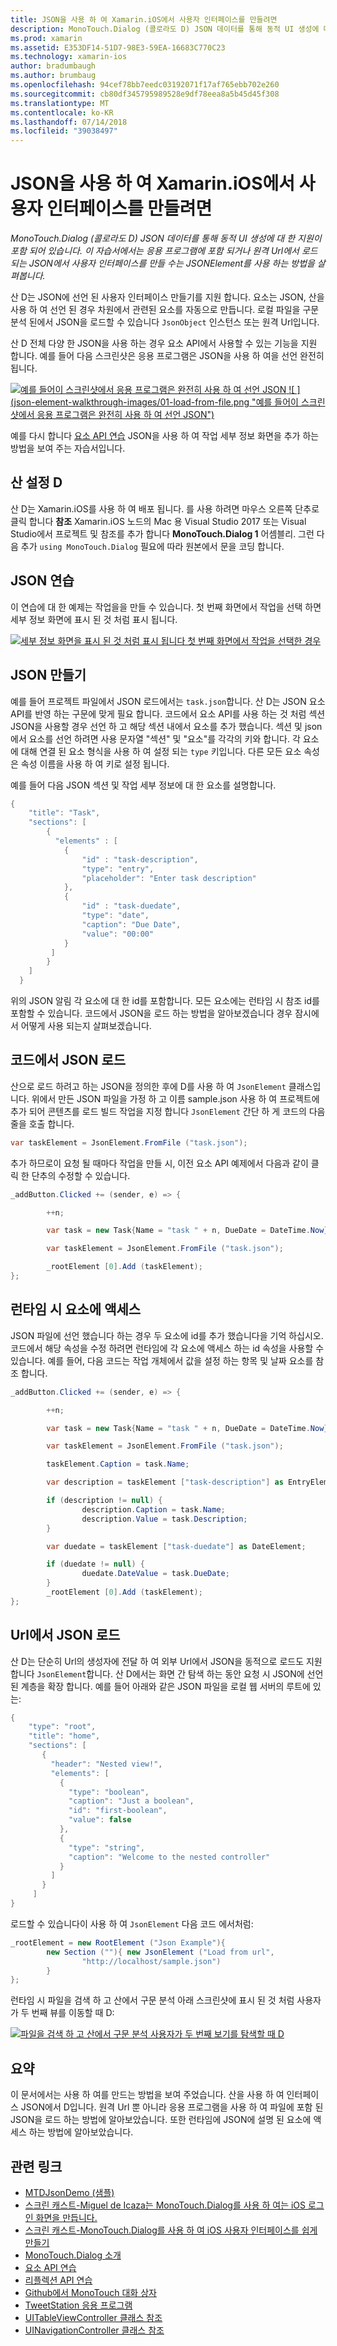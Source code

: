 ```yaml
---
title: JSON을 사용 하 여 Xamarin.iOS에서 사용자 인터페이스를 만들려면
description: MonoTouch.Dialog (콜로라도 D) JSON 데이터를 통해 동적 UI 생성에 대 한 지원이 포함 되어 있습니다. 이 자습서에서는 응용 프로그램에 포함 되거나 원격 Url에서 로드 되는 JSON에서 사용자 인터페이스를 만들 수는 JSONElement를 사용 하는 방법을 살펴봅니다.
ms.prod: xamarin
ms.assetid: E353DF14-51D7-98E3-59EA-16683C770C23
ms.technology: xamarin-ios
author: bradumbaugh
ms.author: brumbaug
ms.openlocfilehash: 94cef78bb7eedc03192071f17af765ebb702e260
ms.sourcegitcommit: cb80df345795989528e9df78eea8a5b45d45f308
ms.translationtype: MT
ms.contentlocale: ko-KR
ms.lasthandoff: 07/14/2018
ms.locfileid: "39038497"
---
```

# <a name="using-json-to-create-a-user-interface-in-xamarinios"></a>JSON을 사용 하 여 Xamarin.iOS에서 사용자 인터페이스를 만들려면

_MonoTouch.Dialog (콜로라도 D) JSON 데이터를 통해 동적 UI 생성에 대 한 지원이 포함 되어 있습니다. 이 자습서에서는 응용 프로그램에 포함 되거나 원격 Url에서 로드 되는 JSON에서 사용자 인터페이스를 만들 수는 JSONElement를 사용 하는 방법을 살펴봅니다._

산 D는 JSON에 선언 된 사용자 인터페이스 만들기를 지원 합니다. 요소는 JSON, 산을 사용 하 여 선언 된 경우 차원에서 관련된 요소를 자동으로 만듭니다. 로컬 파일을 구문 분석 된에서 JSON을 로드할 수 있습니다 `JsonObject` 인스턴스 또는 원격 Url입니다.

산 D 전체 다양 한 JSON을 사용 하는 경우 요소 API에서 사용할 수 있는 기능을 지원 합니다. 예를 들어 다음 스크린샷은 응용 프로그램은 JSON을 사용 하 여을 선언 완전히 됩니다.

[![](json-element-walkthrough-images/01-load-from-file.png "예를 들어이 스크린샷에서 응용 프로그램은 완전히 사용 하 여 선언 JSON") ](json-element-walkthrough-images/01-load-from-file.png#lightbox) [ ![ ] (json-element-walkthrough-images/01-load-from-file.png "예를 들어이 스크린샷에서 응용 프로그램은 완전히 사용 하 여 선언 JSON")](json-element-walkthrough-images/01-load-from-file.png#lightbox)

예를 다시 합니다 [요소 API 연습](~/ios/user-interface/monotouch.dialog/elements-api-walkthrough.md) JSON을 사용 하 여 작업 세부 정보 화면을 추가 하는 방법을 보여 주는 자습서입니다.

## <a name="setting-up-mtd"></a>산 설정 D

산 D는 Xamarin.iOS를 사용 하 여 배포 됩니다. 를 사용 하려면 마우스 오른쪽 단추로 클릭 합니다 **참조** Xamarin.iOS 노드의 Mac 용 Visual Studio 2017 또는 Visual Studio에서 프로젝트 및 참조를 추가 합니다 **MonoTouch.Dialog 1** 어셈블리. 그런 다음 추가 `using MonoTouch.Dialog` 필요에 따라 원본에서 문을 코딩 합니다.

## <a name="json-walkthrough"></a>JSON 연습

이 연습에 대 한 예제는 작업을을 만들 수 있습니다. 첫 번째 화면에서 작업을 선택 하면 세부 정보 화면에 표시 된 것 처럼 표시 됩니다.

 [![](json-element-walkthrough-images/03-task-list.png "세부 정보 화면을 표시 된 것 처럼 표시 됩니다 첫 번째 화면에서 작업을 선택한 경우")](json-element-walkthrough-images/03-task-list.png#lightbox)

## <a name="creating-the-json"></a>JSON 만들기

예를 들어 프로젝트 파일에서 JSON 로드에서는 `task.json`합니다. 산 D는 JSON 요소 API를 반영 하는 구문에 맞게 필요 합니다. 코드에서 요소 API를 사용 하는 것 처럼 섹션 JSON을 사용할 경우 선언 하 고 해당 섹션 내에서 요소를 추가 했습니다. 섹션 및 json에서 요소를 선언 하려면 사용 문자열 "섹션" 및 "요소"를 각각의 키와 합니다. 각 요소에 대해 연결 된 요소 형식을 사용 하 여 설정 되는 `type` 키입니다. 다른 모든 요소 속성은 속성 이름을 사용 하 여 키로 설정 됩니다.

예를 들어 다음 JSON 섹션 및 작업 세부 정보에 대 한 요소를 설명합니다.

```csharp
{
    "title": "Task",
    "sections": [
        {
          "elements" : [
            {
                "id" : "task-description",
                "type": "entry",
                "placeholder": "Enter task description"
            },
            {
                "id" : "task-duedate",
                "type": "date",
                "caption": "Due Date",
                "value": "00:00"
            }
         ]
        }
    ]
  }
```

위의 JSON 알림 각 요소에 대 한 id를 포함합니다. 모든 요소에는 런타임 시 참조 id를 포함할 수 있습니다. 코드에서 JSON을 로드 하는 방법을 알아보겠습니다 경우 잠시에서 어떻게 사용 되는지 살펴보겠습니다.

## <a name="loading-the-json-in-code"></a>코드에서 JSON 로드

산으로 로드 하려고 하는 JSON을 정의한 후에 D를 사용 하 여 `JsonElement` 클래스입니다. 위에서 만든 JSON 파일을 가정 하 고 이름 sample.json 사용 하 여 프로젝트에 추가 되어 콘텐츠를 로드 빌드 작업을 지정 합니다 `JsonElement` 간단 하 게 코드의 다음 줄을 호출 합니다.

```csharp
var taskElement = JsonElement.FromFile ("task.json");
```

추가 하므로이 요청 될 때마다 작업을 만들 시, 이전 요소 API 예제에서 다음과 같이 클릭 한 단추의 수정할 수 있습니다.

```csharp
_addButton.Clicked += (sender, e) => {

        ++n;

        var task = new Task{Name = "task " + n, DueDate = DateTime.Now};

        var taskElement = JsonElement.FromFile ("task.json");

        _rootElement [0].Add (taskElement);
};
```

## <a name="accessing-elements-at-runtime"></a>런타임 시 요소에 액세스

JSON 파일에 선언 했습니다 하는 경우 두 요소에 id를 추가 했습니다을 기억 하십시오. 코드에서 해당 속성을 수정 하려면 런타임에 각 요소에 액세스 하는 id 속성을 사용할 수 있습니다. 예를 들어, 다음 코드는 작업 개체에서 값을 설정 하는 항목 및 날짜 요소를 참조 합니다.

```csharp
_addButton.Clicked += (sender, e) => {

        ++n;

        var task = new Task{Name = "task " + n, DueDate = DateTime.Now};

        var taskElement = JsonElement.FromFile ("task.json");

        taskElement.Caption = task.Name;

        var description = taskElement ["task-description"] as EntryElement;

        if (description != null) {
                description.Caption = task.Name;
                description.Value = task.Description;       
        }

        var duedate = taskElement ["task-duedate"] as DateElement;

        if (duedate != null) {                
                duedate.DateValue = task.DueDate;
        }
        _rootElement [0].Add (taskElement);
};
```

## <a name="loading-json-from-a-url"></a>Url에서 JSON 로드

산 D는 단순히 Url의 생성자에 전달 하 여 외부 Url에서 JSON을 동적으로 로드도 지원 합니다 `JsonElement`합니다. 산 D에서는 화면 간 탐색 하는 동안 요청 시 JSON에 선언 된 계층을 확장 합니다. 예를 들어 아래와 같은 JSON 파일을 로컬 웹 서버의 루트에 있는:

```csharp
{
    "type": "root",
    "title": "home",
    "sections": [
       {
         "header": "Nested view!",
         "elements": [
           {
             "type": "boolean",
             "caption": "Just a boolean",
             "id": "first-boolean",
             "value": false
           },
           {
             "type": "string",
             "caption": "Welcome to the nested controller"
           }
         ]
       }
     ]
}
```

로드할 수 있습니다이 사용 하 여 `JsonElement` 다음 코드 에서처럼:

```csharp
_rootElement = new RootElement ("Json Example"){
        new Section (""){ new JsonElement ("Load from url",
                "http://localhost/sample.json")
        }
};
```

런타임 시 파일을 검색 하 고 산에서 구문 분석 아래 스크린샷에 표시 된 것 처럼 사용자가 두 번째 뷰를 이동할 때 D:

 [![](json-element-walkthrough-images/04-json-web-example.png "파일을 검색 하 고 산에서 구문 분석 사용자가 두 번째 보기를 탐색할 때 D")](json-element-walkthrough-images/04-json-web-example.png#lightbox)

## <a name="summary"></a>요약

이 문서에서는 사용 하 여를 만드는 방법을 보여 주었습니다. 산을 사용 하 여 인터페이스 JSON에서 D입니다. 원격 Url 뿐 아니라 응용 프로그램을 사용 하 여 파일에 포함 된 JSON을 로드 하는 방법에 알아보았습니다. 또한 런타임에 JSON에 설명 된 요소에 액세스 하는 방법에 알아보았습니다.

## <a name="related-links"></a>관련 링크

- [MTDJsonDemo (샘플)](https://developer.xamarin.com/samples/MTDJsonDemo/)
- [스크린 캐스트-Miguel de Icaza는 MonoTouch.Dialog를 사용 하 여는 iOS 로그인 화면을 만듭니다.](http://youtu.be/3butqB1EG0c)
- [스크린 캐스트-MonoTouch.Dialog를 사용 하 여 iOS 사용자 인터페이스를 쉽게 만들기](http://youtu.be/j7OC5r8ZkYg)
- [MonoTouch.Dialog 소개](~/ios/user-interface/monotouch.dialog/index.md)
- [요소 API 연습](~/ios/user-interface/monotouch.dialog/elements-api-walkthrough.md)
- [리플렉션 API 연습](~/ios/user-interface/monotouch.dialog/reflection-api-walkthrough.md)
- [Github에서 MonoTouch 대화 상자](https://github.com/migueldeicaza/MonoTouch.Dialog)
- [TweetStation 응용 프로그램](https://github.com/migueldeicaza/TweetStation)
- [UITableViewController 클래스 참조](http://developer.apple.com/library/ios/#DOCUMENTATION/UIKit/Reference/UITableViewController_Class/Reference/Reference.html)
- [UINavigationController 클래스 참조](http://developer.apple.com/library/ios/#documentation/UIKit/Reference/UINavigationController_Class/Reference/Reference.html)
